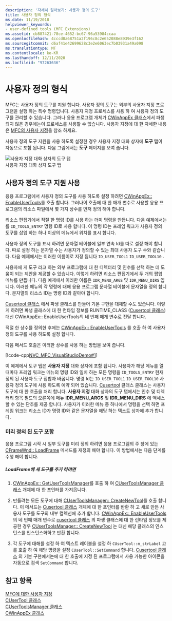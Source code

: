```yaml
---
description: '자세히 알아보기: 사용자 정의 도구'
title: 사용자 정의 형식
ms.date: 11/19/2018
helpviewer_keywords:
- user-defined tools (MFC Extensions)
ms.assetid: cb887421-78ce-4652-bc67-96a53984ccaa
ms.openlocfilehash: 4cccd0a68751a2f196c8c2e652088e8939e3f162
ms.sourcegitcommit: d6af41e42699628c3e2e6063ec7b03931a49a098
ms.translationtype: MT
ms.contentlocale: ko-KR
ms.lasthandoff: 12/11/2020
ms.locfileid: "97263636"
---
```

# <a name="user-defined-tools"></a>사용자 정의 형식

MFC는 사용자 정의 도구를 지원 합니다. 사용자 정의 도구는 외부의 사용자 지정 프로그램을 실행 하는 특수 명령입니다. 사용자 지정 프로세스를 사용 하 여 사용자 정의 도구를 관리할 수 있습니다. 그러나 응용 프로그램 개체가 [CWinAppEx 클래스](../mfc/reference/cwinappex-class.md)에서 파생 되지 않은 경우에는이 프로세스를 사용할 수 없습니다. 사용자 지정에 대 한 자세한 내용은 [MFC의 사용자 지정](../mfc/customization-for-mfc.md)을 참조 하세요.

사용자 정의 도구 지원을 사용 하도록 설정한 경우 사용자 지정 대화 상자에 **도구** 탭이 자동으로 포함 됩니다. 다음 그림에서는 **도구** 페이지를 보여 줍니다.

![사용자 지정 대화 상자의 도구 탭](../mfc/media/custdialogboxtoolstab.png "사용자 지정 대화 상자의 도구 탭") <br/>
사용자 지정 대화 상자 도구 탭

## <a name="enabling-user-defined-tools-support"></a>사용자 정의 도구 지원 사용

응용 프로그램에서 사용자 정의 도구를 사용 하도록 설정 하려면 [CWinAppEx:: EnableUserTools](../mfc/reference/cwinappex-class.md#enableusertools)를 호출 합니다. 그러나이 호출에 대 한 매개 변수로 사용할 응용 프로그램의 리소스 파일에서 몇 가지 상수를 먼저 정의 해야 합니다.

리소스 편집기에서 적절 한 명령 ID를 사용 하는 더미 명령을 만듭니다. 다음 예제에서는를 `ID_TOOLS_ENTRY` 명령 ID로 사용 합니다. 이 명령 ID는 프레임 워크가 사용자 정의 도구를 삽입 하는 하나 이상의 메뉴에서 위치를 표시 합니다.

사용자 정의 도구를 표시 하려면 문자열 테이블에 일부 연속 Id를 따로 설정 해야 합니다. 따로 설정 하는 문자열 수는 사용자가 정의할 수 있는 최대 사용자 도구 수와 같습니다. 다음 예제에서는 이러한 이름이로 지정 됩니다 `ID_USER_TOOL1` `ID_USER_TOOL10` .

사용자에 게 도구 라고 하는 외부 프로그램에 대 한 디렉터리 및 인수를 선택 하는 데 도움이 되는 제안을 제공할 수 있습니다. 이렇게 하려면 리소스 편집기에서 두 개의 팝업 메뉴를 만듭니다. 다음 예제에서 이러한 이름은 `IDR_MENU_ARGS` 및 `IDR_MENU_DIRS` 입니다. 이러한 메뉴의 각 명령에 대해 응용 프로그램 문자열 테이블에 문자열을 정의 합니다. 문자열의 리소스 ID는 명령 ID와 같아야 합니다.

[Cusertool 클래스](../mfc/reference/cusertool-class.md) 에서 파생 클래스를 만들어 기본 구현을 대체할 수도 있습니다. 이렇게 하려면 파생 클래스에 대 한 런타임 정보를 RUNTIME_CLASS ([Cusertool 클래스](../mfc/reference/cusertool-class.md)) 대신 CWinAppEx:: EnableUserTools의 네 번째 매개 변수로 전달 합니다.

적절 한 상수를 정의한 후에는 [CWinAppEx:: EnableUserTools](../mfc/reference/cwinappex-class.md#enableusertools) 를 호출 하 여 사용자 정의 도구를 사용 하도록 설정 합니다.

다음 메서드 호출은 이러한 상수를 사용 하는 방법을 보여 줍니다.

[!code-cpp[NVC_MFC_VisualStudioDemo#1](../mfc/codesnippet/cpp/user-defined-tools_1.cpp)]

이 예제에서 도구 탭은 **사용자 지정** 대화 상자에 포함 됩니다. 사용자가 해당 메뉴를 열 때마다 프레임 워크는 메뉴의 명령 ID와 일치 하는 모든 명령을 `ID_TOOLS_ENTRY` 현재 정의 된 사용자 도구 집합과 바꿉니다. 명령 Id는 `ID_USER_TOOL1` `ID_USER_TOOL10` 사용자 정의 도구에 사용 하도록 예약 되어 있습니다. [Cusertool](../mfc/reference/cusertool-class.md) 클래스 클래스는 사용자 도구에 대 한 호출을 처리 합니다. **사용자 지정** 대화 상자의 도구 탭에서는 인수 및 디렉터리 항목 필드의 오른쪽에 메뉴 **IDR_MENU_ARGS** 및 **IDR_MENU_DIRS** 에 액세스할 수 있는 단추를 제공 합니다. 사용자가 이러한 메뉴 중 하나에서 명령을 선택 하면 프레임 워크는 리소스 ID가 명령 ID와 같은 문자열을 해당 하는 텍스트 상자에 추가 합니다.

### <a name="including-predefined-tools"></a>미리 정의 된 도구 포함

응용 프로그램 시작 시 일부 도구를 미리 정의 하려면 응용 프로그램의 주 창에 있는 [CFrameWnd:: LoadFrame](../mfc/reference/cframewnd-class.md#loadframe) 메서드를 재정의 해야 합니다. 이 방법에서는 다음 단계를 수행 해야 합니다.

##### <a name="to-add-new-tools-in-loadframe"></a>LoadFrame에 새 도구를 추가 하려면

1. [CWinAppEx:: GetUserToolsManager](../mfc/reference/cwinappex-class.md#getusertoolsmanager)를 호출 하 여 [CUserToolsManager 클래스](../mfc/reference/cusertoolsmanager-class.md) 개체에 대 한 포인터를 가져옵니다.

1. 만들려는 모든 도구에 대해 [CUserToolsManager:: CreateNewTool](../mfc/reference/cusertoolsmanager-class.md#createnewtool)를 호출 합니다. 이 메서드는 [Cusertool 클래스](../mfc/reference/cusertool-class.md) 개체에 대 한 포인터를 반환 하 고 새로 만든 사용자 도구를 도구의 내부 컬렉션에 추가 합니다. [CWinAppEx:: EnableUserTools](../mfc/reference/cwinappex-class.md#enableusertools)의 네 번째 매개 변수로 [cusertool 클래스](../mfc/reference/cusertool-class.md) 의 파생 클래스에 대 한 런타임 정보를 제공한 경우 [CUserToolsManager:: CreateNewTool](../mfc/reference/cusertoolsmanager-class.md#createnewtool) 는 대신 해당 클래스의 인스턴스를 인스턴스화하고 반환 합니다.

1. 각 도구에 대해를 설정 하 여 텍스트 레이블을 설정 하 `CUserTool::m_strLabel` 고를 호출 하 여 해당 명령을 설정 `CUserTool::SetCommand` 합니다. [Cusertool 클래스](../mfc/reference/cusertool-class.md) 의 기본 구현에서는에 대 한 호출에 지정 된 프로그램에서 사용 가능한 아이콘을 자동으로 검색 `SetCommand` 합니다.

## <a name="see-also"></a>참고 항목

[MFC에 대한 사용자 지정](../mfc/customization-for-mfc.md)<br/>
[CUserTool 클래스](../mfc/reference/cusertool-class.md)<br/>
[CUserToolsManager 클래스](../mfc/reference/cusertoolsmanager-class.md)<br/>
[CWinAppEx 클래스](../mfc/reference/cwinappex-class.md)

